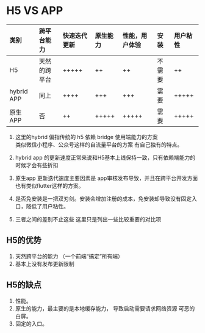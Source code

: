 # H5 VS APP

| 类别 | 跨平台能力 | 快速迭代更新 | 原生能力 | 性能，用户体验 | 安装 | 用户粘性 |
| :--- | :--- | :--- | :--- | :--- | :--- | :--- |
| H5 | 天然的跨平台 | +++++ | ++ | ++ | 不需要 | ++ |
| hybrid APP | 同上 | ++++ | +++ | +++ | 需要 | +++++ |
| 原生APP | 否 | ++ | +++++ | +++++ | 需要 | +++++ |

1. 这里的hybrid 偏指传统的 h5 依赖 bridge 使用端能力的方案  
   类似微信小程序、公众号这样的自流量平台的方案 有自己独有的特点。

2. hybrid app 的更新速度正常来说和H5基本上线保持一致，只有依赖端能力的时候才会有些折扣

3. 原生app 更新迭代速度主要因素是 app审核发布导致，并且在跨平台开发方面也有类似flutter这样的方案。

4. 是否免安装是一把双刃剑。安装会增加注册的成本，免安装却导致没有固定入口，降低了用户粘性。

5. 三者之间的差别不止这些 这里只是列出一些比较重要的对比项

## H5的优势

1. 天然跨平台的能力 （一个前端“搞定”所有端）
2. 基本上没有发布更新限制

## H5的缺点

1. 性能。
2. 原生的能力，最主要的是本地缓存能力， 导致启动需要请求网络资源 可恶的白屏。
3. 固定的入口。



